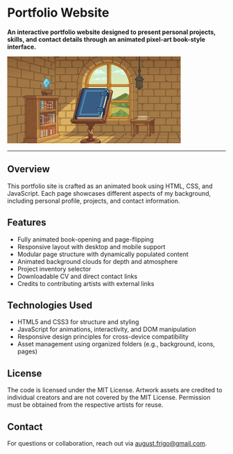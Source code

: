 # Portfolio Website

**An interactive portfolio website designed to present personal projects, skills, and contact details through an animated pixel-art book-style interface.**

![Website Preview](assets/portfolio-bg-gif.gif)

---

## Overview

This portfolio site is crafted as an animated book using HTML, CSS, and JavaScript. Each page showcases different aspects of my background, including personal profile, projects, and contact information.

## Features

* Fully animated book-opening and page-flipping
* Responsive layout with desktop and mobile support
* Modular page structure with dynamically populated content
* Animated background clouds for depth and atmosphere
* Project inventory selector
* Downloadable CV and direct contact links
* Credits to contributing artists with external links

## Technologies Used

* HTML5 and CSS3 for structure and styling
* JavaScript for animations, interactivity, and DOM manipulation
* Responsive design principles for cross-device compatibility
* Asset management using organized folders (e.g., background, icons, pages)

## License

The code is licensed under the MIT License. Artwork assets are credited to individual creators and are not covered by the MIT License. Permission must be obtained from the respective artists for reuse.

## Contact

For questions or collaboration, reach out via [august.frigo@gmail.com](mailto:august.frigo@gmail.com).